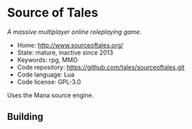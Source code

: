 # Source of Tales

_A massive multiplayer online roleplaying game._

- Home: http://www.sourceoftales.org/
- State: mature, inactive since 2013
- Keywords: rpg, MMO
- Code repository: https://github.com/tales/sourceoftales.git
- Code language: Lua
- Code license: GPL-3.0

Uses the Mana source engine.

## Building

